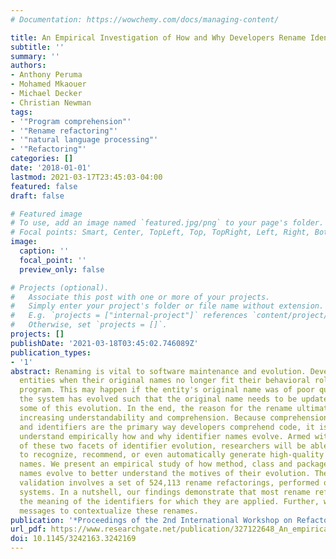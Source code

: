 ```yaml
---
# Documentation: https://wowchemy.com/docs/managing-content/

title: An Empirical Investigation of How and Why Developers Rename Identifiers
subtitle: ''
summary: ''
authors:
- Anthony Peruma
- Mohamed Mkaouer
- Michael Decker
- Christian Newman
tags:
- '"Program comprehension"'
- '"Rename refactoring"'
- '"natural language processing"'
- '"Refactoring"'
categories: []
date: '2018-01-01'
lastmod: 2021-03-17T23:45:03-04:00
featured: false
draft: false

# Featured image
# To use, add an image named `featured.jpg/png` to your page's folder.
# Focal points: Smart, Center, TopLeft, Top, TopRight, Left, Right, BottomLeft, Bottom, BottomRight.
image:
  caption: ''
  focal_point: ''
  preview_only: false

# Projects (optional).
#   Associate this post with one or more of your projects.
#   Simply enter your project's folder or file name without extension.
#   E.g. `projects = ["internal-project"]` references `content/project/deep-learning/index.md`.
#   Otherwise, set `projects = []`.
projects: []
publishDate: '2021-03-18T03:45:02.746089Z'
publication_types:
- '1'
abstract: Renaming is vital to software maintenance and evolution. Developers rename
  entities when their original names no longer fit their behavioral role within the
  program. This may happen if the entity's original name was of poor quality or if
  the system has evolved such that the original name needs to be updated to reflect
  some of this evolution. In the end, the reason for the rename ultimately falls under
  increasing understandability and comprehension. Because comprehension is so important,
  and identifiers are the primary way developers comprehend code, it is critical to
  understand empirically how and why identifier names evolve. Armed with an understanding
  of these two facets of identifier evolution, researchers will be able to train algorithms
  to recognize, recommend, or even automatically generate high-quality identifier
  names. We present an empirical study of how method, class and package identifier
  names evolve to better understand the motives of their evolution. The empirical
  validation involves a set of 524,113 rename refactorings, performed on 3,795 Java
  systems. In a nutshell, our findings demonstrate that most rename refactorings narrow
  the meaning of the identifiers for which they are applied. Further, we analyze commit
  messages to contextualize these renames.
publication: '*Proceedings of the 2nd International Workshop on Refactoring*'
url_pdf: https://www.researchgate.net/publication/327122648_An_empirical_investigation_of_how_and_why_developers_rename_identifiers
doi: 10.1145/3242163.3242169
---
```

